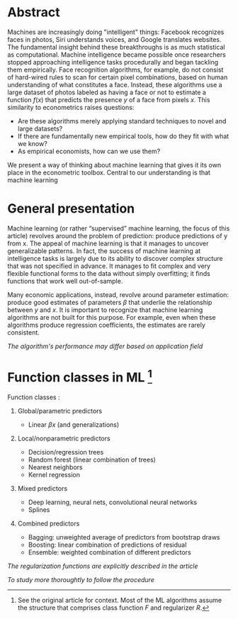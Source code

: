# Abstract 

Machines are increasingly doing "intelligent" things: Facebook recognizes faces in photos, Siri understands voices, and Google translates websites.
The fundamental insight behind these breakthroughs is as much statistical as computational. 
Machine intelligence became possible once researchers stopped approaching intelligence tasks procedurally and began tackling them empirically. 
Face recognition algorithms, for example, do not consist of hard-wired rules to scan for certain pixel combinations, based on human understanding of what constitutes a face. 
Instead, these algorithms use a large dataset of photos labeled as having a face or not to estimate a function $f(x)$ that predicts the presence $y$ of a face from pixels $x$. 
This similarity to econometrics raises questions: 

- Are these algorithms merely applying standard techniques to novel and large datasets?
- If there are fundamentally new empirical tools, how do they fit with what we know?
- As empirical economists, how can we use them?

We present a way of thinking about machine learning that gives it its own place in the econometric toolbox. 
Central to our understanding is that machine learning

# General presentation

Machine learning (or rather “supervised” machine learning, the focus of this article) revolves around the problem of prediction: produce predictions of y from x. 
The appeal of machine learning is that it manages to uncover generalizable patterns. 
In fact, the success of machine learning at intelligence tasks is largely due to its ability to discover complex structure that was not specified in advance. 
It manages to fit complex and very flexible functional forms to the data without simply overfitting; it finds functions that work well out-of-sample.

Many economic applications, instead, revolve around parameter estimation: produce good estimates of parameters $\beta$ that underlie the relationship between $y$ and $x$. 
It is important to recognize that machine learning algorithms are not built for this purpose. 
For example, even when these algorithms produce regression coefficients, the estimates are rarely consistent.

*The algorithm's performance may differ based on application field*

# Function classes in ML [^1]

[^1]: See the original article for context. 
Most of the ML algorithms assume the structure that comprises class function $F$ and regularizer $R$. 

Function classes : 

1. Global/parametric predictors
    - Linear $\beta x$ (and generalizations)

2. Local/nonparametric predictors
    - Decision/regression trees 
    - Random forest (linear combination of trees)
    - Nearest neighbors 
    - Kernel regression

3. Mixed predictors
    - Deep learning, neural nets, convolutional neural networks
    - Splines

4. Combined predictors
    - Bagging: unweighted average of predictors from bootstrap draws
    - Boosting: linear combination of predictions of residual
    - Ensemble: weighted combination of different predictors

*The regularization functions are explicitly described in the article*

*To study more thoroughtly to follow the procedure*